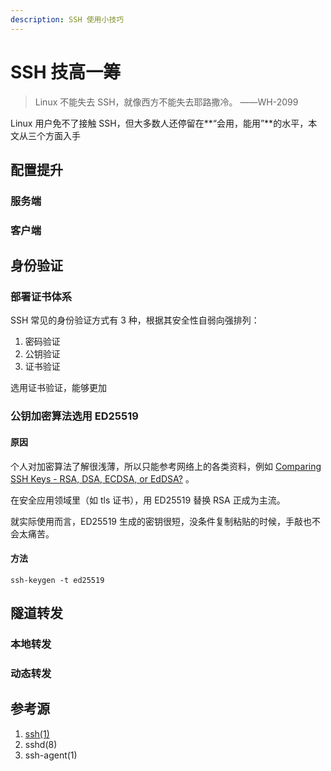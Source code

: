 ```yaml
---
description: SSH 使用小技巧
---
```


# SSH 技高一筹

> Linux 不能失去 SSH，就像西方不能失去耶路撒冷。  ——WH-2099

Linux 用户免不了接触 SSH，但大多数人还停留在**“会用，能用”**的水平，本文从三个方面入手

## 配置提升

### 服务端

### 客户端

## 身份验证

### 部署证书体系

SSH 常见的身份验证方式有 3 种，根据其安全性自弱向强排列：

1. 密码验证
2. 公钥验证
3. 证书验证

选用证书验证，能够更加

### 公钥加密算法选用 ED25519

#### 原因

个人对加密算法了解很浅薄，所以只能参考网络上的各类资料，例如 [Comparing SSH Keys - RSA, DSA, ECDSA, or EdDSA?](https://goteleport.com/blog/comparing-ssh-keys/) 。

在安全应用领域里（如 tls 证书），用 ED25519 替换 RSA 正成为主流。

就实际使用而言，ED25519 生成的密钥很短，没条件复制粘贴的时候，手敲也不会太痛苦。

#### 方法

```
ssh-keygen -t ed25519
```



## 隧道转发

### 本地转发

### 动态转发

## 参考源



1. [ssh(1)](https://man.archlinux.org/man/ssh.1.en)
2. sshd(8)
3. ssh-agent(1)

